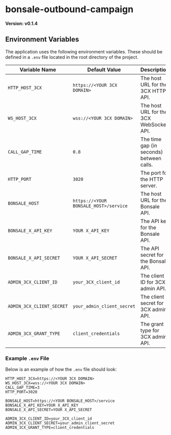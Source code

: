 # bonsale-outbound-campaign

**Version: v0.1.4**

## Environment Variables

The application uses the following environment variables. These should be defined in a `.env` file located in the root directory of the project.

| Variable Name             | Default Value                                 | Description                                  |
|---------------------------|-----------------------------------------------|----------------------------------------------|
| `HTTP_HOST_3CX`           | `https://<YOUR 3CX DOMAIN>`                   | The host URL for the 3CX HTTP API.           |
| `WS_HOST_3CX`             | `wss://<YOUR 3CX DOMAIN>`                     | The host URL for the 3CX WebSocket API.      |
| `CALL_GAP_TIME`           | `0.8`                                           | The time gap (in seconds) between calls.     |
| `HTTP_PORT`               | `3020`                                        | The port for the HTTP server.                |
| `BONSALE_HOST`            | `https://<YOUR BONSALE_HOST>/service`         | The host URL for the Bonsale API.            |
| `BONSALE_X_API_KEY`       | `YOUR X_API_KEY`                              | The API key for the Bonsale API.             |
| `BONSALE_X_API_SECRET`    | `YOUR X_API_SECRET`                           | The API secret for the Bonsale API.          |
| `ADMIN_3CX_CLIENT_ID`     | `your_3CX_client_id`                                       | The client ID for 3CX admin API.             |
| `ADMIN_3CX_CLIENT_SECRET` | `your_admin_client_secret`                    | The client secret for 3CX admin API.         |
| `ADMIN_3CX_GRANT_TYPE`    | `client_credentials`                          | The grant type for 3CX admin API.            |

### Example `.env` File

Below is an example of how the `.env` file should look:

```env
HTTP_HOST_3CX=https://<YOUR 3CX DOMAIN>
WS_HOST_3CX=wss://<YOUR 3CX DOMAIN>
CALL_GAP_TIME=3
HTTP_PORT=3020

BONSALE_HOST=https://<YOUR BONSALE_HOST>/service
BONSALE_X_API_KEY=YOUR X_API_KEY
BONSALE_X_API_SECRET=YOUR X_API_SECRET

ADMIN_3CX_CLIENT_ID=your_3CX_client_id
ADMIN_3CX_CLIENT_SECRET=your_admin_client_secret
ADMIN_3CX_GRANT_TYPE=client_credentials
```